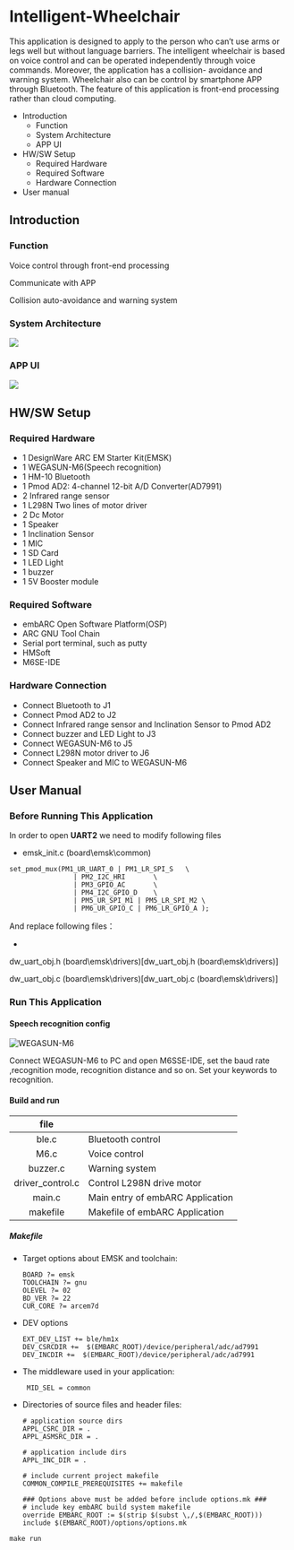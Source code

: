# Intelligent-Wheelchair

This application is designed to apply to the person who can’t use arms or legs well but
without language barriers. The intelligent wheelchair is based on voice control
and can be operated independently through voice commands. Moreover,
the application has a collision- avoidance and warning system. Wheelchair  also can be control by smartphone APP through
Bluetooth. The feature of this application is front-end processing rather than
cloud computing.

- Introduction
  - Function
  - System Architecture
  - APP UI
- HW/SW Setup
  - Required Hardware
  - Required Software
  - Hardware Connection
- User manual

## Introduction

### Function

Voice control through front-end processing

Communicate with APP 

Collision auto-avoidance and warning system

### System Architecture

![](C:\Users\Yuani\Desktop\图片1.png)

### APP UI

![](C:\Users\Yuani\Desktop\图片2.png)

## HW/SW Setup

### Required Hardware

- 1 DesignWare ARC EM Starter Kit(EMSK)
- 1 WEGASUN-M6(Speech recognition)
- 1 HM-10 Bluetooth
- 1 Pmod AD2: 4-channel 12-bit A/D Converter(AD7991)
- 2 Infrared range sensor
- 1 L298N Two lines of motor driver
- 2 Dc Motor
- 1 Speaker
- 1 Inclination Sensor
- 1 MIC
- 1 SD Card 
- 1 LED Light
- 1 buzzer
- 1 5V Booster module

### Required Software

- embARC Open Software Platform(OSP)
- ARC GNU Tool Chain
- Serial port terminal, such as putty
- HMSoft
- M6SE-IDE

### Hardware Connection

- Connect Bluetooth to J1
- Connect Pmod AD2 to J2
- Connect Infrared range sensor and Inclination Sensor to Pmod AD2
- Connect buzzer and  LED Light to J3
- Connect WEGASUN-M6 to J5
- Connect L298N motor driver to J6
- Connect Speaker and MIC to WEGASUN-M6

## User Manual

### Before Running This Application

In order to open  **UART2** we need to modify following files

- emsk_init.c (board\emsk\common)

```
set_pmod_mux(PM1_UR_UART_0 | PM1_LR_SPI_S	\
				| PM2_I2C_HRI		\
				| PM3_GPIO_AC		\
				| PM4_I2C_GPIO_D	\
				| PM5_UR_SPI_M1 | PM5_LR_SPI_M2	\
				| PM6_UR_GPIO_C | PM6_LR_GPIO_A );
```

And replace following files：
 
 - 

  dw_uart_obj.h (board\emsk\drivers)[dw_uart_obj.h (board\emsk\drivers)]

  [dw_uart_obj.h(board\emsk\drivers)]: https://github.com/YuaniLee/Intelligent-Wheelchair/blob/master/dw_uart_obj.h



  dw_uart_obj.c (board\emsk\drivers)[dw_uart_obj.c (board\emsk\drivers)]

  [dw_uart_obj.c(board\emsk\drivers)]: https://github.com/YuaniLee/Intelligent-Wheelchair/blob/master/dw_uart_obj.c




### Run This Application

#### Speech recognition config

![WEGASUN-M6](C:\Users\Yuani\Desktop\图片3.jpg)

Connect WEGASUN-M6 to PC and open M6SSE-IDE, set the baud rate ,recognition mode, recognition distance and so on. Set your keywords to recognition.

#### Build and run

|       file       |                                  |
| :--------------: | -------------------------------- |
|      ble.c       | Bluetooth control                |
|       M6.c       | Voice control                    |
|     buzzer.c     | Warning system                   |
| driver_control.c | Control L298N drive motor        |
|      main.c      | Main entry of embARC Application |
|     makefile     | Makefile of embARC Application   |



##### Makefile

- Target options about EMSK and toolchain:

  ```
  BOARD ?= emsk
  TOOLCHAIN ?= gnu
  OLEVEL ?= 02
  BD_VER ?= 22
  CUR_CORE ?= arcem7d
  ```

- DEV options

  ```
  EXT_DEV_LIST += ble/hm1x
  DEV_CSRCDIR +=  $(EMBARC_ROOT)/device/peripheral/adc/ad7991
  DEV_INCDIR +=  $(EMBARC_ROOT)/device/peripheral/adc/ad7991
  ```

- The middleware used in your application:

  ```
   MID_SEL = common
  ```

- Directories of source files and header files:

  ```
  # application source dirs
  APPL_CSRC_DIR = .
  APPL_ASMSRC_DIR = .
  
  # application include dirs
  APPL_INC_DIR = .
  
  # include current project makefile
  COMMON_COMPILE_PREREQUISITES += makefile
  
  ### Options above must be added before include options.mk ###
  # include key embARC build system makefile
  override EMBARC_ROOT := $(strip $(subst \,/,$(EMBARC_ROOT)))
  include $(EMBARC_ROOT)/options/options.mk
  ```
`make run`
